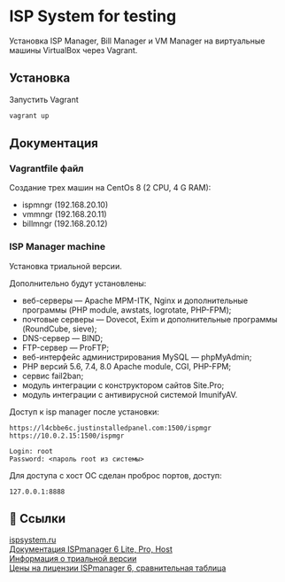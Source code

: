 # ISP System for testing

Установка ISP Manager, Bill Manager и VM Manager на
виртуальные машины VirtualBox через Vagrant.

## Установка

Запустить Vagrant

```bash
vagrant up
```

## Документация

### Vagrantfile файл

Создание трех машин на CentOs 8 (2 CPU, 4 G RAM):

- ispmngr (192.168.20.10)
- vmmngr (192.168.20.11)
- billmngr (192.168.20.12)

### ISP Manager machine

Установка триальной версии.

Дополнительно будут установлены:

- веб-серверы — Apache MPM-ITK, Nginx и дополнительные программы (PHP module, awstats, logrotate, PHP-FPM);
- почтовые серверы — Dovecot, Exim и дополнительные программы (RoundCube, sieve);
- DNS-сервер — BIND;
- FTP-сервер — ProFTP;
- веб-интерфейс администрирования MySQL — phpMyAdmin;
- PHP версий 5.6, 7.4, 8.0 Apache module, CGI, PHP-FPM;
- сервис fail2ban;
- модуль интеграции с конструктором сайтов Site.Pro;
- модуль интеграции с антивирусной системой ImunifyAV.

Доступ к isp manager после установки:

    https://l4cbbe6c.justinstalledpanel.com:1500/ispmgr
    https://10.0.2.15:1500/ispmgr

    Login: root
    Password: <пароль root из системы>

Для доступа с хост ОС сделан проброс портов, доступ:

    127.0.0.1:8888

## 🔗 Ссылки

[ispsystem.ru](https://docs.ispsystem.ru/)  
[Документация ISPmanager 6 Lite, Pro, Host](https://docs.ispsystem.ru/ispmanager6-lite)  
[Информация о триальной версии](https://www.ispsystem.ru/support/knowledge-base/trials)  
[Цены на лицензии ISPmanager 6, сравнительная таблица](https://www.isplicense.ru/services/ispsystem/ispmanager6/)
